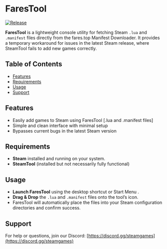 # FaresTool

[![Release](https://img.shields.io/github/v/release/Faresalm3rg/FaresTool)](https://github.com/Faresalm3rg/FaresTool/releases)

**FaresTool** is a lightweight console utility for fetching Steam `.lua` and `.manifest` files directly from the fares.top Manifest Downloader. It provides a temporary workaround for issues in the latest Steam release, where SteamTool fails to add new games correctly.


## Table of Contents

* [Features](#features)
* [Requirements](#requirements)
* [Usage](#usage)
* [Support](#support)

## Features

- Easily add games to Steam using FaresTool [.lua and .manifest files]
- Simple and clean interface with minimal setup
- Bypasses current bugs in the latest Steam version

## Requirements

* **Steam** installed and running on your system.
* **SteamTool** (installed but not necessarily fully functional)

## Usage

* **Launch FaresTool** using the desktop shortcut or Start Menu .
* **Drag & Drop** the `.lua` and `.manifest` files onto the tool’s icon.
* FaresTool will automatically place the files into your Steam configuration directories and confirm success.

## Support

For help or questions, join our Discord: [https://discord.gg/steamgames](https://discord.gg/steamgames)
